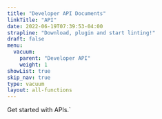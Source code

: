 ```yaml
---
title: "Developer API Documents"
linkTitle: "API"
date: 2022-06-19T07:39:53-04:00
strapline: "Download, plugin and start linting!"
draft: false
menu:
  vacuum:
    parent: "Developer API"
    weight: 1
showList: true
skip_nav: true
type: vacuum
layout: all-functions
---
```


Get started with APIs.`